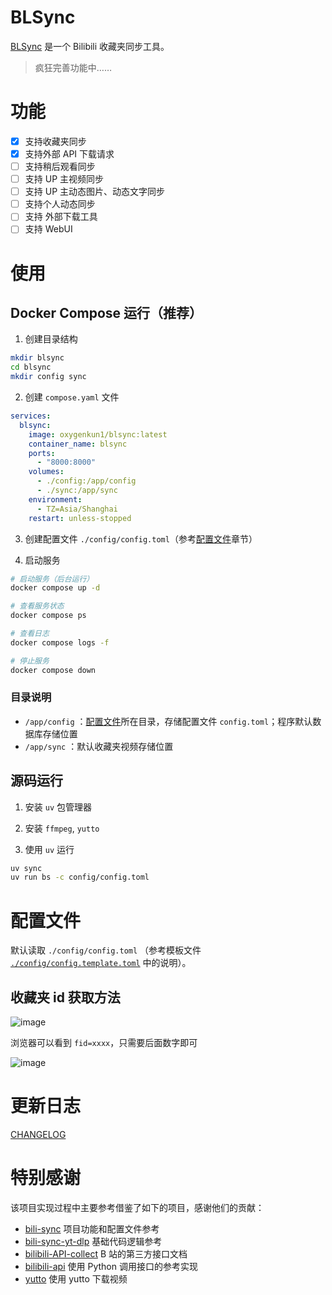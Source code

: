 # BLSync

[BLSync](https://github.com/oxygenkun/BLSync) 是一个 Bilibili 收藏夹同步工具。

> 疯狂完善功能中……

# 功能

- [x] 支持收藏夹同步
- [x] 支持外部 API 下载请求
- [ ] 支持稍后观看同步
- [ ] 支持 UP 主视频同步
- [ ] 支持 UP 主动态图片、动态文字同步
- [ ] 支持个人动态同步
- [ ] 支持 外部下载工具
- [ ] 支持 WebUI

# 使用

## Docker Compose 运行（推荐）

1. 创建目录结构

```bash
mkdir blsync
cd blsync
mkdir config sync
```

2. 创建 `compose.yaml` 文件

```yaml
services:
  blsync:
    image: oxygenkun1/blsync:latest
    container_name: blsync
    ports:
      - "8000:8000"
    volumes:
      - ./config:/app/config
      - ./sync:/app/sync
    environment:
      - TZ=Asia/Shanghai
    restart: unless-stopped
```

3. 创建配置文件 `./config/config.toml`（参考[配置文件](#配置文件)章节）

4. 启动服务

```bash
# 启动服务（后台运行）
docker compose up -d

# 查看服务状态
docker compose ps

# 查看日志
docker compose logs -f

# 停止服务
docker compose down
```

### 目录说明

- `/app/config` ：[配置文件](#配置文件)所在目录，存储配置文件 `config.toml`；程序默认数据库存储位置
- `/app/sync` ：默认收藏夹视频存储位置

## 源码运行

1. 安装 `uv` 包管理器

2. 安装 `ffmpeg`, `yutto`

3. 使用 `uv` 运行

```bash
uv sync
uv run bs -c config/config.toml
```

# 配置文件

默认读取 `./config/config.toml` （参考模板文件 [`./config/config.template.toml`](./config/config.template.toml) 中的说明）。

## 收藏夹 id 获取方法

![image](https://github.com/user-attachments/assets/02efefe9-0a3a-46d6-8646-a6aa462d62c2)

浏览器可以看到 `fid=xxxx`，只需要后面数字即可

![image](https://github.com/user-attachments/assets/76c298d7-6437-4e12-8333-a80f4802b8d1)

# 更新日志

[CHANGELOG](./CHANGELOG.md)

# 特别感谢

该项目实现过程中主要参考借鉴了如下的项目，感谢他们的贡献：

- [bili-sync](https://github.com/amtoaer/bili-sync) 项目功能和配置文件参考
- [bili-sync-yt-dlp](https://github.com/cap153/bili-sync-yt-dlp) 基础代码逻辑参考
- [bilibili-API-collect](https://github.com/SocialSisterYi/bilibili-API-collect) B 站的第三方接口文档
- [bilibili-api](https://github.com/Nemo2011/bilibili-api) 使用 Python 调用接口的参考实现
- [yutto](https://github.com/yutto-dev/yutto) 使用 yutto 下载视频
